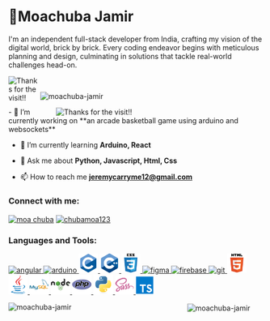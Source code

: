 <h1 align="left"> 🐼Moachuba Jamir</h1>

I'm an independent full-stack developer from India, crafting my vision of the digital world, brick by brick. Every coding endeavor begins with meticulous planning and design, culminating in solutions that tackle real-world challenges head-on.

<img align="left" alt ="Thanks for the visit!!" width ="63" title="Thanks for the visit!!" src="https://s9.gifyu.com/images/SFNKd.gif"> 
<br>
<p align="left"> <img src="https://komarev.com/ghpvc/?username=moachuba-jamir&label=Profile%20views&color=0e75b6&style=flat" alt="moachuba-jamir" /> </p>

<img align="right" alt ="Thanks for the visit!!" width ="410" title="Thanks for the visit!!" src="https://media.giphy.com/media/v1.Y2lkPTc5MGI3NjExdnpmenU0MjFscDJwZjdwbm92YWxzZWdxbGM5c3hseGd6aWN1bTZsbSZlcD12MV9pbnRlcm5hbF9naWZfYnlfaWQmY3Q9cw/3Q0WtaO0qlmx1ubJqR/giphy.gif"> 


<p></p>
- 🔭 I’m currently working on **an arcade basketball game using arduino and websockets**

- 🌱 I’m currently learning **Arduino, React**

- 💬 Ask me about **Python, Javascript, Html, Css**

- 📫 How to reach me **jeremycarryme12@gmail.com**

<h3 align="left">Connect with me:</h3>
<p align="left">
<a href="https://linkedin.com/in/moa chuba" target="blank"><img align="center" src="https://raw.githubusercontent.com/rahuldkjain/github-profile-readme-generator/master/src/images/icons/Social/linked-in-alt.svg" alt="moa chuba" height="30" width="38" /></a>
<a href="https://www.leetcode.com/chubamoa123" target="blank"><img align="center" src="https://raw.githubusercontent.com/rahuldkjain/github-profile-readme-generator/master/src/images/icons/Social/leet-code.svg" alt="chubamoa123" height="30" width="40" /></a>
</p>
<h3 align="left">Languages and Tools:</h3>
<p> <a href="https://angular.io" target="_blank" rel="noreferrer"> <img src="https://angular.io/assets/images/logos/angular/angular.svg" alt="angular" width="38" height="38"/> </a> <a href="https://www.arduino.cc/" target="_blank" rel="noreferrer"> <img src="https://cdn.worldvectorlogo.com/logos/arduino-1.svg" alt="arduino" width="38" height="38"/> </a> <a href="https://www.cprogramming.com/" target="_blank" rel="noreferrer"> <img src="https://raw.githubusercontent.com/devicons/devicon/master/icons/c/c-original.svg" alt="c" width="38" height="38"/> </a> <a href="https://www.w3schools.com/cpp/" target="_blank" rel="noreferrer"> <img src="https://raw.githubusercontent.com/devicons/devicon/master/icons/cplusplus/cplusplus-original.svg" alt="cplusplus" width="38" height="38"/> </a> <a href="https://www.w3schools.com/css/" target="_blank" rel="noreferrer"> <img src="https://raw.githubusercontent.com/devicons/devicon/master/icons/css3/css3-original-wordmark.svg" alt="css3" width="38" height="38"/> </a> <a href="https://www.figma.com/" target="_blank" rel="noreferrer"> <img src="https://www.vectorlogo.zone/logos/figma/figma-icon.svg" alt="figma" width="38" height="38"/> </a> <a href="https://firebase.google.com/" target="_blank" rel="noreferrer"> <img src="https://www.vectorlogo.zone/logos/firebase/firebase-icon.svg" alt="firebase" width="38" height="38"/> </a> <a href="https://git-scm.com/" target="_blank" rel="noreferrer"> <img src="https://www.vectorlogo.zone/logos/git-scm/git-scm-icon.svg" alt="git" width="38" height="38"/> </a> <a href="https://www.w3.org/html/" target="_blank" rel="noreferrer"> <img src="https://raw.githubusercontent.com/devicons/devicon/master/icons/html5/html5-original-wordmark.svg" alt="html5" width="38" height="38"/> </a> <a href="https://www.java.com" target="_blank" rel="noreferrer"> <img src="https://raw.githubusercontent.com/devicons/devicon/master/icons/java/java-original.svg" alt="java" width="38" height="38"/> </a> <a href="https://www.mysql.com/" target="_blank" rel="noreferrer"> <img src="https://raw.githubusercontent.com/devicons/devicon/master/icons/mysql/mysql-original-wordmark.svg" alt="mysql" width="38" height="38"/> </a> <a href="https://nodejs.org" target="_blank" rel="noreferrer"> <img src="https://raw.githubusercontent.com/devicons/devicon/master/icons/nodejs/nodejs-original-wordmark.svg" alt="nodejs" width="38" height="38"/> </a> <a href="https://www.php.net" target="_blank" rel="noreferrer"> <img src="https://raw.githubusercontent.com/devicons/devicon/master/icons/php/php-original.svg" alt="php" width="38" height="38"/> </a> <a href="https://www.python.org" target="_blank" rel="noreferrer"> <img src="https://raw.githubusercontent.com/devicons/devicon/master/icons/python/python-original.svg" alt="python" width="39" height="39"/> </a> <a href="https://sass-lang.com" target="_blank" rel="noreferrer"> <img src="https://raw.githubusercontent.com/devicons/devicon/master/icons/sass/sass-original.svg" alt="sass" width="37" height="37"/> </a> <a href="https://www.typescriptlang.org/" target="_blank" rel="noreferrer"> <img src="https://raw.githubusercontent.com/devicons/devicon/master/icons/typescript/typescript-original.svg" alt="typescript" width="35" height="35"/> </a> </p>
<p><img align="left" height="200" width="350" src="https://github-readme-stats.vercel.app/api/top-langs?username=moachuba-jamir&show_icons=true&locale=en&layout=compact" alt="moachuba-jamir" /></p>

<p>&nbsp;<img height="200" width="460" align="center" src="https://github-readme-stats.vercel.app/api?username=moachuba-jamir&show_icons=true&locale=en" alt="moachuba-jamir" /></p>

<!-- git hub top contributions -->
<!-- ![](https://github-contributor-stats.vercel.app/api?username=Moachuba-Jamir&limit=5&theme=flat&combine_all_yearly_contributions=true) -->

